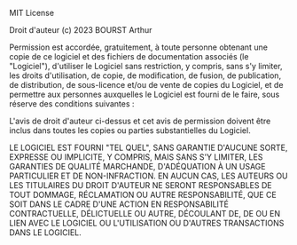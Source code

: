 MIT License

Droit d'auteur (c) 2023 BOURST Arthur

Permission est accordée, gratuitement, à toute personne obtenant une copie de ce logiciel et des fichiers de documentation associés (le "Logiciel"), d'utiliser le Logiciel sans restriction, y compris, sans s'y limiter, les droits d'utilisation, de copie, de modification, de fusion, de publication, de distribution, de sous-licence et/ou de vente de copies du Logiciel, et de permettre aux personnes auxquelles le Logiciel est fourni de le faire, sous réserve des conditions suivantes :

L'avis de droit d'auteur ci-dessus et cet avis de permission doivent être inclus dans toutes les copies ou parties substantielles du Logiciel.

LE LOGICIEL EST FOURNI "TEL QUEL", SANS GARANTIE D'AUCUNE SORTE, EXPRESSE OU IMPLICITE, Y COMPRIS, MAIS SANS S'Y LIMITER, LES GARANTIES DE QUALITÉ MARCHANDE, D'ADÉQUATION À UN USAGE PARTICULIER ET DE NON-INFRACTION. EN AUCUN CAS, LES AUTEURS OU LES TITULAIRES DU DROIT D'AUTEUR NE SERONT RESPONSABLES DE TOUT DOMMAGE, RÉCLAMATION OU AUTRE RESPONSABILITÉ, QUE CE SOIT DANS LE CADRE D'UNE ACTION EN RESPONSABILITÉ CONTRACTUELLE, DÉLICTUELLE OU AUTRE, DÉCOULANT DE, DE OU EN LIEN AVEC LE LOGICIEL OU L'UTILISATION OU D'AUTRES TRANSACTIONS DANS LE LOGICIEL.